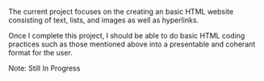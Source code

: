 The current project focuses on the creating an basic HTML website consisting of text, lists, and images as well as hyperlinks.

Once I complete this project, I should be able to do basic HTML coding practices such as those mentioned above into a presentable and coherant format for the user.

Note: Still In Progress